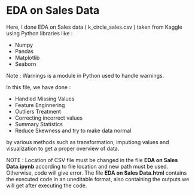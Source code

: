 # EDA on Sales Data

Here, I done EDA on Sales data ( k_circle_sales.csv ) taken from Kaggle using Python libraries like :
* Numpy
* Pandas
* Matplotlib
* Seaborn

Note : Warnings is a module in Python used to handle warnings.

In this file, we have done :
* Handled Missing Values
* Feature Enginnering
* Outliers Treatment
* Correcting incorrect values
* Summary Statistics
* Reduce Skewness and try to make data normal

by various methods such as transformation, imputiong values and visualization to get a proper overview of data.

NOTE : Location of CSV file must be changed in the file **EDA on Sales Data.ipynb** according to file location and new path must be used. Otherwise, code will give error.
The file **EDA on Sales Data.html** contains the executed code in an uneditable format, also containing the outputs we will get after executing the code.

